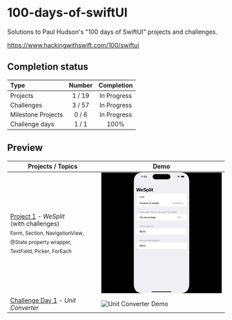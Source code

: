 # 100-days-of-swiftUI

Solutions to Paul Hudson's "100 days of SwiftUI" projects and challenges.

https://www.hackingwithswift.com/100/swiftui

## Completion status

Type               | Number  | Completion
:---               |  :---:  |   :---:
Projects           |  1 / 19 | In Progress
Challenges         |  3 / 57 | In Progress
Milestone Projects |  0 / 6  | In Progress
Challenge days     |  1 / 1  | 100%

## Preview

| Projects / Topics                                                                           | Demo                                                                                                    |
|----------------------------------------------------------------------------------------------|---------------------------------------------------------------------------------------------------------|
| [Project 1](01-Project1) - *WeSplit* <br/>(with challenges)<br/><sub> Form, Section, NavigationView, @State property wrapper, TextField, Picker, ForEach </sub> | ![WeSplit Demo](https://github.com/riiveraluis/100-Days-Of-SwiftUI-2024/blob/main/Project%20Demos/01%20-%20WeSplit/WeSplit.gif)      |
| [Challenge Day 1](02-ChallengeDay1) - *Unit Converter*                                        | ![Unit Converter Demo](https://github.com/riiveraluis/100-Days-Of-SwiftUI-2024/blob/main/Project%20Demos/02%20-%20Challenge%20Day%201%20-%20Unit%20Converter/Challenge%20Day%201%20-%20Unit%20Converter.gif) |

